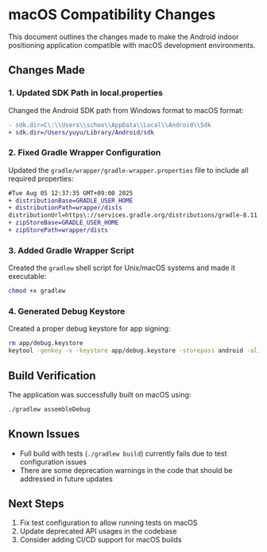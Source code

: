 # macOS Compatibility Changes

This document outlines the changes made to make the Android indoor positioning application compatible with macOS development environments.

## Changes Made

### 1. Updated SDK Path in local.properties

Changed the Android SDK path from Windows format to macOS format:

```diff
- sdk.dir=C\:\\Users\\schoo\\AppData\\Local\\Android\\Sdk
+ sdk.dir=/Users/yuyu/Library/Android/sdk
```

### 2. Fixed Gradle Wrapper Configuration

Updated the `gradle/wrapper/gradle-wrapper.properties` file to include all required properties:

```diff
#Tue Aug 05 12:37:35 GMT+09:00 2025
+ distributionBase=GRADLE_USER_HOME
+ distributionPath=wrapper/dists
distributionUrl=https\://services.gradle.org/distributions/gradle-8.11.1-bin.zip
+ zipStoreBase=GRADLE_USER_HOME
+ zipStorePath=wrapper/dists
```

### 3. Added Gradle Wrapper Script

Created the `gradlew` shell script for Unix/macOS systems and made it executable:

```bash
chmod +x gradlew
```

### 4. Generated Debug Keystore

Created a proper debug keystore for app signing:

```bash
rm app/debug.keystore
keytool -genkey -v -keystore app/debug.keystore -storepass android -alias androiddebugkey -keypass android -keyalg RSA -keysize 2048 -validity 10000 -dname "CN=Android Debug,O=Android,C=US"
```

## Build Verification

The application was successfully built on macOS using:

```bash
./gradlew assembleDebug
```

## Known Issues

- Full build with tests (`./gradlew build`) currently fails due to test configuration issues
- There are some deprecation warnings in the code that should be addressed in future updates

## Next Steps

1. Fix test configuration to allow running tests on macOS
2. Update deprecated API usages in the codebase
3. Consider adding CI/CD support for macOS builds